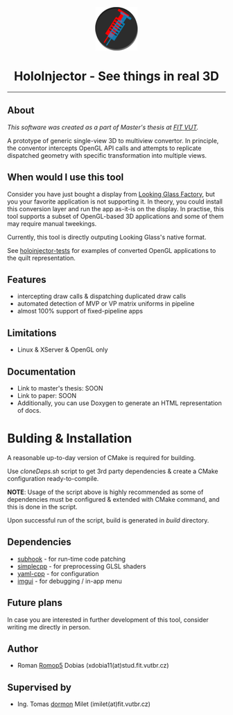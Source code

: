 <div align="center">
    <img src="https://github.com/Romop5/holoinjector/raw/master/media/logo.png" alt="Logo with anaglyph motive" height="100px"/>
<br>
<h1>HoloInjector - See things in real 3D </h1> 
</div>
<hr>

## About
*This software was created as a part of Master's thesis at [FIT VUT](https://www.fit.vut.cz/.en).*

A prototype of generic single-view 3D to multiview convertor. In principle, the conventor intercepts OpenGL API calls and attempts
to replicate dispatched geometry with specific transformation into multiple views.

## When would I use this tool
Consider you have just bought a display from [Looking Glass Factory](https://lookingglassfactory.com/), but you your favorite application is not supporting it. 
In theory, you could install this conversion layer and run the app as-it-is on the display. In practise, this tool
supports a subset of OpenGL-based 3D applications and some of them may require manual tweekings.

Currently, this tool is directly outputing Looking Glass's native format. 

See [holoinjector-tests](https://github.com/Romop5/holoinjector-tests/) for examples of converted OpenGL applications to the quilt representation.

## Features
- intercepting draw calls & dispatching duplicated draw calls 
- automated detection of MVP or VP matrix uniforms in pipeline
- almost 100% support of fixed-pipeline apps

## Limitations

- Linux & XServer & OpenGL only

## Documentation
- Link to master's thesis: SOON
- Link to paper: SOON
- Additionally, you can use Doxygen to generate an HTML representation of docs.

# Bulding & Installation

A reasonable up-to-day version of CMake is required for building.

Use *cloneDeps.sh* script to get 3rd party dependencies \& create a CMake configuration
ready-to-compile.

**NOTE**: Usage of the script above is highly recommended as some of dependencies must be configured
& extended with CMake command, and this is done in the script.

Upon successful run of the script, build is generated in *build* directory.

## Dependencies
- [subhook](https://github.com/Romop5/subhook) - for run-time code patching
- [simplecpp](https://github.com/Romop5/simplecpp)  - for preprocessing GLSL shaders
- [yaml-cpp](https://github.com/jbeder/yaml-cpp) - for configuration
- [imgui](https://github.com/ocornut/imgui) - for debugging / in-app menu

## Future plans

In case you are interested in further development of this tool, consider writing me directly in
person.

## Author
- Roman [Romop5](https://github.com/Romop5) Dobias (xdobia11(at)stud.fit.vutbr.cz)
## Supervised by
- Ing. Tomas [dormon](https://github.com/dormon) Milet (imilet(at)fit.vutbr.cz)

